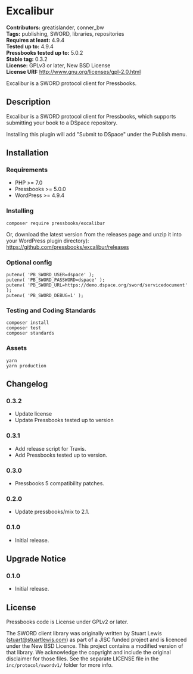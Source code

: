 # Excalibur #
**Contributors:** greatislander, conner_bw  
**Tags:** publishing, SWORD, libraries, repositories  
**Requires at least:** 4.9.4  
**Tested up to:** 4.9.4  
**Pressbooks tested up to:** 5.0.2  
**Stable tag:** 0.3.2  
**License:** GPLv3 or later, New BSD License  
**License URI:** http://www.gnu.org/licenses/gpl-2.0.html  

Excalibur is a SWORD protocol client for Pressbooks.

## Description ##

Excalibur is a SWORD protocol client for Pressbooks, which supports submitting your book to a DSpace repository.

Installing this plugin will add "Submit to DSpace" under the Publish menu.

## Installation ##

### Requirements ###

* PHP >= 7.0
* Pressbooks >= 5.0.0
* WordPress >= 4.9.4

### Installing ###

```
composer require pressbooks/excalibur
```

Or, download the latest version from the releases page and unzip it into your WordPress plugin directory): https://github.com/pressbooks/excalibur/releases

### Optional config ###

    putenv( 'PB_SWORD_USER=dspace' );
    putenv( 'PB_SWORD_PASSWORD=dspace' );
    putenv( 'PB_SWORD_URL=https://demo.dspace.org/sword/servicedocument' );
    putenv( 'PB_SWORD_DEBUG=1' );

### Testing and Coding Standards ###

    composer install
    composer test
    composer standards

### Assets ###

    yarn
    yarn production


## Changelog ##
### 0.3.2 ###
* Update license
* Update Pressbooks tested up to version

### 0.3.1 ###
* Add release script for Travis.
* Add Pressbooks tested up to version.

### 0.3.0 ###
* Pressbooks 5 compatibility patches.

### 0.2.0 ###
* Update pressbooks/mix to 2.1.

### 0.1.0 ###
* Initial release.

## Upgrade Notice ##

### 0.1.0 ###
* Initial release.

## License ##

Pressbooks code is License under GPLv2 or later.

The SWORD client library was originally written by Stuart Lewis (stuart@stuartlewis.com)
as part of a JISC funded project and is licenced under the New BSD Licence. This project contains
a modified version of that library. We acknowledge the copyright and include the original
disclaimer for those files. See the separate LICENSE file in the `inc/protocol/swordv1/` folder
for more info.

